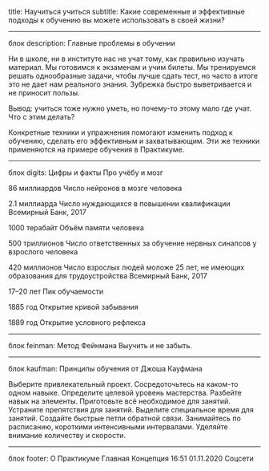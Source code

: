 title: Научиться учиться
subtitle: Какие современные и эффективные подходы к обучению вы можете использовать в своей жизни?


___________________________
блок description:
Главные проблемы в обучении

Ни в школе, ни в институте нас не учат тому, как правильно изучать материал. Мы готовимся к экзаменам и учим билеты. Мы тренируемся решать однообразные задачи, чтобы лучше сдать тест, но часто в итоге это не дает нам реального знания. Зубрежка быстро выветривается и не приносит пользы.

Вывод: учиться тоже нужно уметь, но почему-то этому мало где учат. Что с этим делать?

Конкретные техники и упражнения помогают изменить подход к обучению, сделать его эффективным и захватывающим. Эти же техники применяются на примере обучения в Практикуме.


___________________________
блок digits:
Цифры и факты
Про учёбу и мозг

86 миллиардов
Число нейронов в мозге человека

2.1 миллиарда
Число нуждающихся в повышении квалификации
Всемирный Банк, 2017

1000 терабайт
Объём памяти человека

500 триллионов
Число ответственных за обучение нервных синапсов у взрослого человека

420 миллионов
Число взрослых людей моложе 25 лет, не имеющих образования для трудоустройства
Всемирный Банк, 2017

17–20 лет
Пик обучаемости

1885 год
Открытие кривой забывания

1889 год
Открытие условного рефлекса


___________________________
блок feinman:
Метод Фейнмана
Выучить и не забыть.


___________________________
блок kaufman:
Принципы обучения
от Джоша Кауфмана

Выберите привлекательный проект.
Сосредоточьтесь на каком-то одном навыке.
Определите целевой уровень мастерства.
Разбейте навык на элементы.
Приготовьте всё необходимое для занятий.
Устраните препятствия для занятий.
Выделите специальное время для занятий.
Создайте быстрые петли обратной связи.
Занимайтесь по расписанию, короткими интенсивными интервалами.
Уделяйте внимание количеству и скорости.


___________________________
блок footer:
О Практикуме
Главная
Концепция
16:51 01.11.2020
Соцсети

